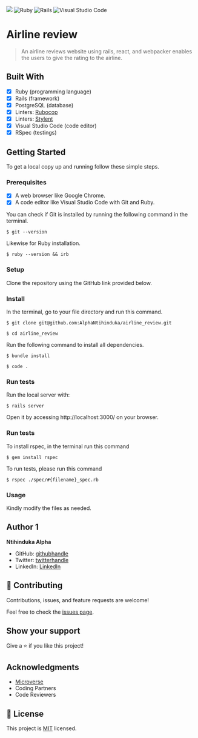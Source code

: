 ![](https://img.shields.io/badge/Microverse-blueviolet) ![Ruby](https://img.shields.io/badge/ruby-%23CC342D.svg?style=for-the-badge&logo=ruby&logoColor=white) ![Rails](https://img.shields.io/badge/rails-%23CC0000.svg?style=for-the-badge&logo=ruby-on-rails&logoColor=white) ![Visual Studio Code](https://img.shields.io/badge/Visual%20Studio%20Code-0078d7.svg?style=for-the-badge&logo=visual-studio-code&logoColor=white)

# Airline review
 
> An airline reviews website using rails, react, and webpacker enables the users to give the rating to the airline.


## Built With

- [x] Ruby (programming language)
- [x] Rails (framework)
- [x] PostgreSQL (database)
- [x] Linters: [Rubocop](https://rubocop.org/)
- [x] Linters: [Stylent](https://stylelint.io/)
- [x] Visual Studio Code (code editor)
- [x] RSpec (testings) 

## Getting Started

To get a local copy up and running follow these simple steps.

### Prerequisites

- [x] A web browser like Google Chrome.
- [x] A code editor like Visual Studio Code with Git and Ruby.

You can check if Git is installed by running the following command in the terminal.
```
$ git --version
```

Likewise for Ruby installation.
```
$ ruby --version && irb
```

### Setup

Clone the repository using the GitHub link provided below.

### Install

In the terminal, go to your file directory and run this command.

```
$ git clone git@github.com:AlphaNtihinduka/airline_review.git
```
```
$ cd airline_review
```
Run the following command to install all dependencies.
```
$ bundle install
```
```
$ code .
```
### Run tests

Run the local server with:
```
$ rails server
```
Open it by accessing http://localhost:3000/ on your browser.

### Run tests

To install rspec, in the terminal run this command

```
$ gem install rspec
```

To run tests, please run this command

```
$ rspec ./spec/#{filename}_spec.rb
```

### Usage

Kindly modify the files as needed.

## Author 1

**Ntihinduka Alpha**

- GitHub: [githubhandle](https://github.com/AlphaNtihinduka)
- Twitter: [twitterhandle](https://twitter.com/@alphantihinduka)
- LinkedIn: [LinkedIn](https://www.linkedin.com/in/ntihinduka-alpha-81bb7b22a/)


## 🤝 Contributing

Contributions, issues, and feature requests are welcome!

Feel free to check the [issues page](https://github.com/AlphaNtihinduka/rails-templete/issues).

## Show your support

Give a ⭐️ if you like this project!

## Acknowledgments

- [Microverse](https://www.microverse.org/)
- Coding Partners
- Code Reviewers

## 📝 License

This project is [MIT](https://github.com/AlphaNtihinduka/blog-app/blob/form/MIT.md) licensed.